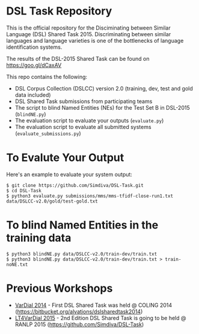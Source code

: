 DSL Task Repository
====

This is the official repository for the Disciminating between Similar Language (DSL) Shared Task 2015. Discriminating between similar languages and language varieties is one of the bottlenecks of language identification systems.

The results of the DSL-2015 Shared Task can be found on https://goo.gl/dCaxAV 

This repo contains the following:
 - DSL Corpus Collection (DSLCC) version 2.0 (training, dev, test and gold data included)
 - DSL Shared Task submissions from participating teams
 - The script to blind Named Entities (NEs) for the Test Set B in DSL-2015 (`blindNE.py`)
 - The evaluation script to evaluate your outputs (`evaluate.py`)
 - The evaluation script to evaluate all submitted systems (`evaluate_submissions.py`)

To Evalute Your Output
====

Here's an example to evaluate your system output:

```
$ git clone https://github.com/Simdiva/DSL-Task.git
$ cd DSL-Task
$ python3 evaluate.py submissions/mms/mms-tfidf-close-run1.txt data/DSLCC-v2.0/gold/test-gold.txt
```

To blind Named Entities in the training data
====
```
$ python3 blindNE.py data/DSLCC-v2.0/train-dev/train.txt
$ python3 blindNE.py data/DSLCC-v2.0/train-dev/train.txt > train-noNE.txt
```


Previous Workshops
====
 
 - [VarDial 2014](http://corporavm.uni-koeln.de/vardial/sharedtask.html) - First DSL Shared Task was held @ COLING 2014 (https://bitbucket.org/alvations/dslsharedtask2014)
 - [LT4VarDial 2015](http://ttg.uni-saarland.de/lt4vardial2015/index.html) - 2nd Edition DSL Shared Task is going to be held @ RANLP 2015 (https://github.com/Simdiva/DSL-Task)
